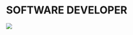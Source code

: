 # SOFTWARE DEVELOPER
[![](https://skillicons.dev/icons?i=c,cpp,javascript,typescript,next,java,python,bash,vim,vscode,linux,windows,github,docker,aws)](https://skillicons.dev)
